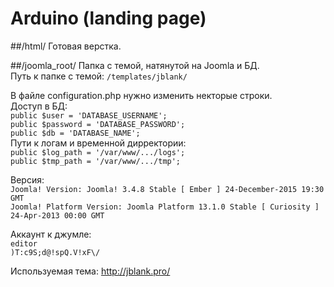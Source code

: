 # Arduino (landing page)

##/html/
Готовая верстка.

##/joomla_root/
Папка с темой, натянутой на Joomla и БД.<br>
Путь к папке с темой: `/templates/jblank/`<br>

В файле configuration.php нужно изменить некторые строки.<br>
Доступ в БД:<br>
`public $user = 'DATABASE_USERNAME';`<br>
`public $password = 'DATABASE_PASSWORD';`<br>
`public $db = 'DATABASE_NAME';`<br>
Пути к логам и временной дирректории:<br>
`public $log_path = '/var/www/.../logs';`<br>
`public $tmp_path = '/var/www/.../tmp';`<br>

Версия:<br>
`Joomla! Version: Joomla! 3.4.8 Stable [ Ember ] 24-December-2015 19:30 GMT`<br>
`Joomla! Platform Version: Joomla Platform 13.1.0 Stable [ Curiosity ] 24-Apr-2013 00:00 GMT`<br>

Аккаунт к джумле:<br>
`editor`<br>
`)T:c9S;d@!spQ.V!xF\/`<br>

Используемая тема: http://jblank.pro/